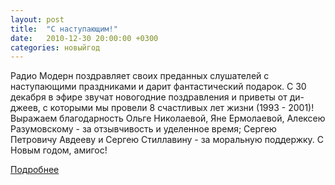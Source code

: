 ```yaml
---
layout: post
title:  "С наступающим!"
date:   2010-12-30 20:00:00 +0300
categories: новыйгод
---
```


Радио Модерн поздравляет своих преданных слушателей с наступающими 
праздниками и дарит фантастический подарок. С 30 декабря в эфире звучат
новогодние поздравления и приветы от ди-джеев, с которыми мы провели
8 счастливых лет жизни (1993 - 2001)! Выражаем благодарность Ольге Николаевой,
Яне Ермолаевой, Алексею Разумовскому - за отзывчивость и уделенное время;
Сергею Петровичу Авдееву и Сергею Стиллавину - за моральную поддержку.
С Новым годом, амигос! 

[Подробнее][onair]

[onair]: http://radiomodern.ru/onair/